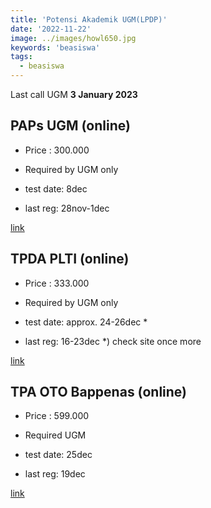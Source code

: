 ```yaml
---
title: 'Potensi Akademik UGM(LPDP)'
date: '2022-11-22'
image: ../images/howl650.jpg
keywords: 'beasiswa'
tags:
  - beasiswa
---
```


Last call UGM **3 January 2023**

## PAPs UGM (online)

- Price : 300.000
- Required by UGM only

- test date: 8dec
- last reg: 28nov-1dec

[link](https://upap.psikologi.ugm.ac.id/paps/jadwal/)

## TPDA PLTI (online)

- Price : 333.000
- Required by UGM only

- test date: approx. 24-26dec \*
- last reg: 16-23dec
  \*) check site once more

[link](https://plti.co.id/jadwal-test-from-home-tfh)

## TPA OTO Bappenas (online)

- Price : 599.000
- Required UGM

- test date: 25dec
- last reg: 19dec

[link](https://portal.etc.web.id/jadwal/tpa-online/1222-007.etc)
